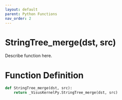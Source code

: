 ```yaml
---
layout: default
parent: Python Functions
nav_order: 2
---
```


# StringTree_merge(dst, src)

Describe function here.

# Function Definition

```python
def StringTree_merge(dst, src):
    return _VisusKernelPy.StringTree_merge(dst, src)
```